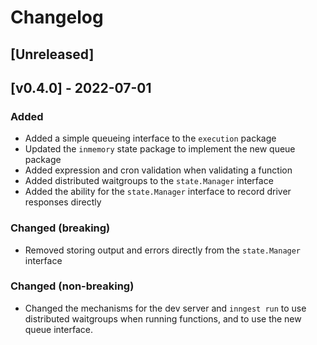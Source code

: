 # Changelog

## [Unreleased]

## [v0.4.0] - 2022-07-01

### Added

- Added a simple queueing interface to the `execution` package
- Updated the `inmemory` state package to implement the new queue package
- Added expression and cron validation when validating a function
- Added distributed waitgroups to the `state.Manager` interface
- Added the ability for the  `state.Manager` interface to record driver
  responses directly

### Changed (breaking)

- Removed storing output and errors directly from the `state.Manager` interface

### Changed (non-breaking)

- Changed the mechanisms for the dev server and `inngest run` to use distributed
  waitgroups when running functions, and to use the new queue interface.


